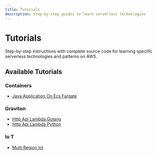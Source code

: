 ```yaml
---
title: Tutorials
description: Step-by-step guides to learn serverless technologies
---
```


# Tutorials

Step-by-step instructions with complete source code for learning specific serverless technologies and patterns on AWS.

## Available Tutorials


### Containers

- [Java Application On Ecs Fargate](./containers/java-application-on-ecs-fargate/)

### Graviton

- [Http Api Lambda Golang](./graviton/http-api-lambda-golang/)
- [Http Api Lambda Python](./graviton/http-api-lambda-python/)

### Io T

- [Multi Region Iot](./io-t/multi-region-iot/)
